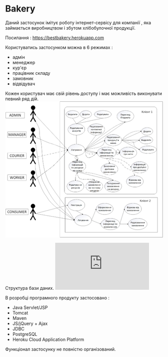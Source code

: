 # Bakery
Даний застосунок імітує роботу інтернет-сервісу для компанії , яка займається виробництвом і збутом хлібобулочної продукції.

Посилання : https://bestbakery.herokuapp.com

Користуватись застосунком можна в 6 режимах :
  - адмін
  - менеджер
  - кур'єр
  - працівник складу
  - замовник
  - відвідувач

Кожен користувач має свій рівень доступу і має можливість виконувати певний ряд дій.
![Image alt](https://github.com/JOleh/img/blob/master/diagram.jpg)

Структура бази даних.
![database](https://github.com/JOleh/img/blob/master/Java%20Printing.pdf)

В розробці програмного продукту застосовано :
  - Java Servlet/JSP
  - Tomcat
  - Maven
  - JS/jQuery + Ajax
  - JDBC
  - PostgreSQL
  - Heroku Cloud Application Platform

Функціонал застосунку не повністю організований.
